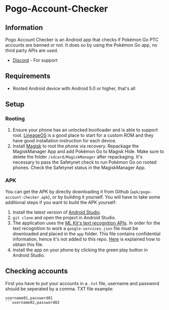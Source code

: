 # Pogo-Account-Checker
## Information
Pogo Account Checker is an Android app that checks if Pokémon Go PTC accounts are banned or not. It does so by using the Pokémon Go app, no third party APIs are used.
* [Discord](https://discord.gg/sNv8sPr "Discord") - For support
## Requirements
* Rooted Android device with Android 5.0 or higher, that's all
## Setup
### Rooting
1. Ensure your phone has an unlocked bootloader and is able to support root. [LineageOS](https://lineageos.org/ "LineageOS") is a good place to start for a custom ROM and they have good installation instruction for each device.
2. Install [Magisk](https://www.xda-developers.com/how-to-install-magisk/ "Magisk") to root the phone via recovery. Repackage the MagiskManager App and add Pokémon Go to Magisk Hide. Make sure to delete the folder `/sdcard/MagiskManager` after repackaging. It's necessary to pass the Safetynet check to run Pokémon Go on rooted phones. Check the Safetynet status in the MagiskManager App.
### APK
You can get the APK by directly downloading it from Github (`apk/pogo-account-checker.apk`), or by building it yourself. You will have to take some additional steps if you want to build the APK yourself:
1. Install the latest version of [Android Studio](https://developer.android.com/studio/ "Android Studio").
2. `git clone` and open the project in Android Studio.
3. The application uses the [ML Kit's text recognition APIs](https://firebase.google.com/docs/ml-kit/recognize-text "ML Kit's text recognition APIs"). In order for the text recognition to work a `google-services.json` file must be downloaded and placed in the `app` folder. This file contains confidential information, hence it's not added to this repo. [Here](https://firebase.google.com/docs/android/setup "How to get google-services.json") is explained how to obtain this file.
4. Install the app on your phone by clicking the green play button in Android Studio.
## Checking accounts
First you have to put your accounts in a `.txt` file, username and password should be seperated by a comma. TXT file example:
```txt
username01,password01
```username02,password02

